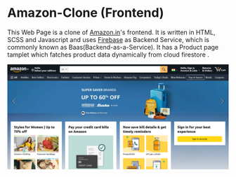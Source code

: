 # Amazon-Clone (Frontend)

This Web Page is a clone of [Amazon.in](https://www.amazon.in/)'s frontend. It is written in HTML, SCSS and Javascript and uses [Firebase](https://firebase.google.com/) as Backend Service, which is commonly known as Baas(Backend-as-a-Service).
It has a Product page tamplet which fatches product data dynamically from cloud firestore .

![Amazon-Clone Screenshot ](./assets/Screenshot.png)